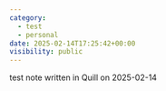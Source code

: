 ```yaml
---
category:
  - test
  - personal
date: 2025-02-14T17:25:42+00:00
visibility: public
---
```


test note written in Quill on 2025-02-14